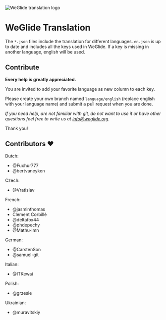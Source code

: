 ![WeGlide translation logo](./logo.png)

# WeGlide Translation

The ``*.json`` files include the translation for different languages.
``en.json`` is up to date and includes all the keys used in WeGlide.
If a key is missing in another language, english will be used.


## Contribute

**Every help is greatly appreciated.**

You are invited to add your favorite language as new column to each key.

Please create your own branch named ``language/english`` (replace english with your language name) and submit a pull request when you are done.

*If you need help, are not familiar with git, do not want to use it or have other questions feel free to write us at info@weglide.org.*

Thank you!


## Contributors ❤️

Dutch:
* @Fuchur777
* @bertvaneyken

Czech:
* @Vratislav

French:
* @jasminthomas
* Clement Corbillé
* @deltafox44
* @phdepechy
* @Mathu-lmn

German:
* @CarstenSon
* @samuel-git

Italian:
* @ITKewai

Polish:
* @grzesie

Ukrainian:
* @muravitskiy
